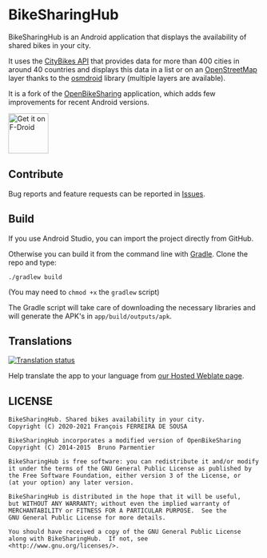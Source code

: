 # BikeSharingHub

BikeSharingHub is an Android application that displays the availability of shared bikes in your city.

It uses the [CityBikes API](https://api.citybik.es/v2/) that provides data for more than 400 cities in around 40 countries and displays this data in a list or on an [OpenStreetMap](https://www.openstreetmap.org) layer thanks to the [osmdroid](https://github.com/osmdroid/osmdroid) library (multiple layers are available).

It is a fork of the [OpenBikeSharing](https://github.com/bparmentier/OpenBikeSharing) application, which adds few improvements for recent Android versions.

[<img src="https://fdroid.gitlab.io/artwork/badge/get-it-on.png"
     alt="Get it on F-Droid"
     height="80">](https://f-droid.org/packages/fr.fdesousa.bikesharinghub/)

## Contribute

Bug reports and feature requests can be reported in [Issues](https://github.com/francoisfds/BikeSharingHub/issues).

## Build

If you use Android Studio, you can import the project directly from GitHub.

Otherwise you can build it from the command line with
[Gradle](https://developer.android.com/sdk/installing/studio-build.html).
Clone the repo and type:

    ./gradlew build

(You may need to `chmod +x` the `gradlew` script)

The Gradle script will take care of downloading the necessary libraries and will generate the APK's
in `app/build/outputs/apk`.

## Translations

[![Translation status](https://hosted.weblate.org/widgets/bikesharinghub/-/open-graph.png)](https://hosted.weblate.org/engage/bikesharinghub/)

Help translate the app to your language from [our Hosted Weblate page](https://hosted.weblate.org/projects/bikesharinghub/).

## LICENSE

    BikeSharingHub. Shared bikes availability in your city.
    Copyright (C) 2020-2021 François FERREIRA DE SOUSA
    
    BikeSharingHub incorporates a modified version of OpenBikeSharing
    Copyright (C) 2014-2015  Bruno Parmentier

    BikeSharingHub is free software: you can redistribute it and/or modify
    it under the terms of the GNU General Public License as published by
    the Free Software Foundation, either version 3 of the License, or
    (at your option) any later version.
    
    BikeSharingHub is distributed in the hope that it will be useful,
    but WITHOUT ANY WARRANTY; without even the implied warranty of
    MERCHANTABILITY or FITNESS FOR A PARTICULAR PURPOSE.  See the
    GNU General Public License for more details.
    
    You should have received a copy of the GNU General Public License
    along with BikeSharingHub.  If not, see <http://www.gnu.org/licenses/>.

